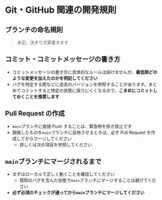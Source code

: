 # Git・GitHub 関連の開発規則

## ブランチの命名規則

> 未定。決まり次第書きます

## コミット・コミットメッセージの書き方

- コミットメッセージの書き方に具体的なルールは設けませんが、**最低限どのような変更を加えたのかを明記してください**
- バグを特定する際などに過去のバージョンを参照することがあります。まとめてコミットすると特定の状態に戻りにくくなるので、**こまめにコミットしておくことを推奨します**

## Pull Request の作成

- `main`ブランチに直接 Push することは、緊急時を除き禁止です
- 開発したものを`main`ブランチに反映させるときは、必ず Pull Request を作成してからマージしてください
  - 詳しくは次の項目を参照してください

## `main`ブランチにマージされるまで

- まずはローカルで正しく動くことを確認してください
  - 既知のバグを含んだ状態で`main`ブランチにマージすることは避けてください
- **必ず必須のチェックが通ってから`main`ブランチにマージしてください**

